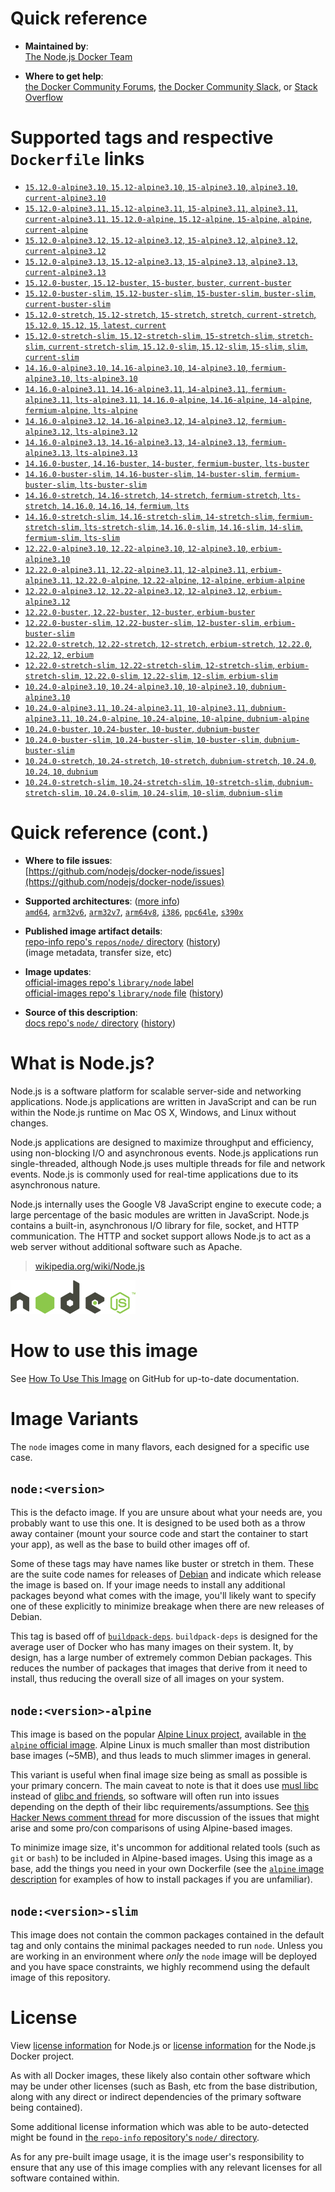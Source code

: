 <!--

********************************************************************************

WARNING:

    DO NOT EDIT "node/README.md"

    IT IS AUTO-GENERATED

    (from the other files in "node/" combined with a set of templates)

********************************************************************************

-->

# Quick reference

-	**Maintained by**:  
	[The Node.js Docker Team](https://github.com/nodejs/docker-node)

-	**Where to get help**:  
	[the Docker Community Forums](https://forums.docker.com/), [the Docker Community Slack](https://dockr.ly/slack), or [Stack Overflow](https://stackoverflow.com/search?tab=newest&q=docker)

# Supported tags and respective `Dockerfile` links

-	[`15.12.0-alpine3.10`, `15.12-alpine3.10`, `15-alpine3.10`, `alpine3.10`, `current-alpine3.10`](https://github.com/nodejs/docker-node/blob/769695552abd81267f562517b40407c64039e36a/15/alpine3.10/Dockerfile)
-	[`15.12.0-alpine3.11`, `15.12-alpine3.11`, `15-alpine3.11`, `alpine3.11`, `current-alpine3.11`, `15.12.0-alpine`, `15.12-alpine`, `15-alpine`, `alpine`, `current-alpine`](https://github.com/nodejs/docker-node/blob/769695552abd81267f562517b40407c64039e36a/15/alpine3.11/Dockerfile)
-	[`15.12.0-alpine3.12`, `15.12-alpine3.12`, `15-alpine3.12`, `alpine3.12`, `current-alpine3.12`](https://github.com/nodejs/docker-node/blob/769695552abd81267f562517b40407c64039e36a/15/alpine3.12/Dockerfile)
-	[`15.12.0-alpine3.13`, `15.12-alpine3.13`, `15-alpine3.13`, `alpine3.13`, `current-alpine3.13`](https://github.com/nodejs/docker-node/blob/769695552abd81267f562517b40407c64039e36a/15/alpine3.13/Dockerfile)
-	[`15.12.0-buster`, `15.12-buster`, `15-buster`, `buster`, `current-buster`](https://github.com/nodejs/docker-node/blob/769695552abd81267f562517b40407c64039e36a/15/buster/Dockerfile)
-	[`15.12.0-buster-slim`, `15.12-buster-slim`, `15-buster-slim`, `buster-slim`, `current-buster-slim`](https://github.com/nodejs/docker-node/blob/769695552abd81267f562517b40407c64039e36a/15/buster-slim/Dockerfile)
-	[`15.12.0-stretch`, `15.12-stretch`, `15-stretch`, `stretch`, `current-stretch`, `15.12.0`, `15.12`, `15`, `latest`, `current`](https://github.com/nodejs/docker-node/blob/769695552abd81267f562517b40407c64039e36a/15/stretch/Dockerfile)
-	[`15.12.0-stretch-slim`, `15.12-stretch-slim`, `15-stretch-slim`, `stretch-slim`, `current-stretch-slim`, `15.12.0-slim`, `15.12-slim`, `15-slim`, `slim`, `current-slim`](https://github.com/nodejs/docker-node/blob/769695552abd81267f562517b40407c64039e36a/15/stretch-slim/Dockerfile)
-	[`14.16.0-alpine3.10`, `14.16-alpine3.10`, `14-alpine3.10`, `fermium-alpine3.10`, `lts-alpine3.10`](https://github.com/nodejs/docker-node/blob/6e7d6511aba22da645ec21bd157a369a78794e6c/14/alpine3.10/Dockerfile)
-	[`14.16.0-alpine3.11`, `14.16-alpine3.11`, `14-alpine3.11`, `fermium-alpine3.11`, `lts-alpine3.11`, `14.16.0-alpine`, `14.16-alpine`, `14-alpine`, `fermium-alpine`, `lts-alpine`](https://github.com/nodejs/docker-node/blob/6e7d6511aba22da645ec21bd157a369a78794e6c/14/alpine3.11/Dockerfile)
-	[`14.16.0-alpine3.12`, `14.16-alpine3.12`, `14-alpine3.12`, `fermium-alpine3.12`, `lts-alpine3.12`](https://github.com/nodejs/docker-node/blob/6e7d6511aba22da645ec21bd157a369a78794e6c/14/alpine3.12/Dockerfile)
-	[`14.16.0-alpine3.13`, `14.16-alpine3.13`, `14-alpine3.13`, `fermium-alpine3.13`, `lts-alpine3.13`](https://github.com/nodejs/docker-node/blob/6e7d6511aba22da645ec21bd157a369a78794e6c/14/alpine3.13/Dockerfile)
-	[`14.16.0-buster`, `14.16-buster`, `14-buster`, `fermium-buster`, `lts-buster`](https://github.com/nodejs/docker-node/blob/6e7d6511aba22da645ec21bd157a369a78794e6c/14/buster/Dockerfile)
-	[`14.16.0-buster-slim`, `14.16-buster-slim`, `14-buster-slim`, `fermium-buster-slim`, `lts-buster-slim`](https://github.com/nodejs/docker-node/blob/6e7d6511aba22da645ec21bd157a369a78794e6c/14/buster-slim/Dockerfile)
-	[`14.16.0-stretch`, `14.16-stretch`, `14-stretch`, `fermium-stretch`, `lts-stretch`, `14.16.0`, `14.16`, `14`, `fermium`, `lts`](https://github.com/nodejs/docker-node/blob/6e7d6511aba22da645ec21bd157a369a78794e6c/14/stretch/Dockerfile)
-	[`14.16.0-stretch-slim`, `14.16-stretch-slim`, `14-stretch-slim`, `fermium-stretch-slim`, `lts-stretch-slim`, `14.16.0-slim`, `14.16-slim`, `14-slim`, `fermium-slim`, `lts-slim`](https://github.com/nodejs/docker-node/blob/6e7d6511aba22da645ec21bd157a369a78794e6c/14/stretch-slim/Dockerfile)
-	[`12.22.0-alpine3.10`, `12.22-alpine3.10`, `12-alpine3.10`, `erbium-alpine3.10`](https://github.com/nodejs/docker-node/blob/a7fad0c1bee6a47790e38c0e398972edc6fd63c0/12/alpine3.10/Dockerfile)
-	[`12.22.0-alpine3.11`, `12.22-alpine3.11`, `12-alpine3.11`, `erbium-alpine3.11`, `12.22.0-alpine`, `12.22-alpine`, `12-alpine`, `erbium-alpine`](https://github.com/nodejs/docker-node/blob/a7fad0c1bee6a47790e38c0e398972edc6fd63c0/12/alpine3.11/Dockerfile)
-	[`12.22.0-alpine3.12`, `12.22-alpine3.12`, `12-alpine3.12`, `erbium-alpine3.12`](https://github.com/nodejs/docker-node/blob/a7fad0c1bee6a47790e38c0e398972edc6fd63c0/12/alpine3.12/Dockerfile)
-	[`12.22.0-buster`, `12.22-buster`, `12-buster`, `erbium-buster`](https://github.com/nodejs/docker-node/blob/a7fad0c1bee6a47790e38c0e398972edc6fd63c0/12/buster/Dockerfile)
-	[`12.22.0-buster-slim`, `12.22-buster-slim`, `12-buster-slim`, `erbium-buster-slim`](https://github.com/nodejs/docker-node/blob/a7fad0c1bee6a47790e38c0e398972edc6fd63c0/12/buster-slim/Dockerfile)
-	[`12.22.0-stretch`, `12.22-stretch`, `12-stretch`, `erbium-stretch`, `12.22.0`, `12.22`, `12`, `erbium`](https://github.com/nodejs/docker-node/blob/a7fad0c1bee6a47790e38c0e398972edc6fd63c0/12/stretch/Dockerfile)
-	[`12.22.0-stretch-slim`, `12.22-stretch-slim`, `12-stretch-slim`, `erbium-stretch-slim`, `12.22.0-slim`, `12.22-slim`, `12-slim`, `erbium-slim`](https://github.com/nodejs/docker-node/blob/a7fad0c1bee6a47790e38c0e398972edc6fd63c0/12/stretch-slim/Dockerfile)
-	[`10.24.0-alpine3.10`, `10.24-alpine3.10`, `10-alpine3.10`, `dubnium-alpine3.10`](https://github.com/nodejs/docker-node/blob/6e7d6511aba22da645ec21bd157a369a78794e6c/10/alpine3.10/Dockerfile)
-	[`10.24.0-alpine3.11`, `10.24-alpine3.11`, `10-alpine3.11`, `dubnium-alpine3.11`, `10.24.0-alpine`, `10.24-alpine`, `10-alpine`, `dubnium-alpine`](https://github.com/nodejs/docker-node/blob/6e7d6511aba22da645ec21bd157a369a78794e6c/10/alpine3.11/Dockerfile)
-	[`10.24.0-buster`, `10.24-buster`, `10-buster`, `dubnium-buster`](https://github.com/nodejs/docker-node/blob/6e7d6511aba22da645ec21bd157a369a78794e6c/10/buster/Dockerfile)
-	[`10.24.0-buster-slim`, `10.24-buster-slim`, `10-buster-slim`, `dubnium-buster-slim`](https://github.com/nodejs/docker-node/blob/6e7d6511aba22da645ec21bd157a369a78794e6c/10/buster-slim/Dockerfile)
-	[`10.24.0-stretch`, `10.24-stretch`, `10-stretch`, `dubnium-stretch`, `10.24.0`, `10.24`, `10`, `dubnium`](https://github.com/nodejs/docker-node/blob/6e7d6511aba22da645ec21bd157a369a78794e6c/10/stretch/Dockerfile)
-	[`10.24.0-stretch-slim`, `10.24-stretch-slim`, `10-stretch-slim`, `dubnium-stretch-slim`, `10.24.0-slim`, `10.24-slim`, `10-slim`, `dubnium-slim`](https://github.com/nodejs/docker-node/blob/6e7d6511aba22da645ec21bd157a369a78794e6c/10/stretch-slim/Dockerfile)

# Quick reference (cont.)

-	**Where to file issues**:  
	[https://github.com/nodejs/docker-node/issues](https://github.com/nodejs/docker-node/issues)

-	**Supported architectures**: ([more info](https://github.com/docker-library/official-images#architectures-other-than-amd64))  
	[`amd64`](https://hub.docker.com/r/amd64/node/), [`arm32v6`](https://hub.docker.com/r/arm32v6/node/), [`arm32v7`](https://hub.docker.com/r/arm32v7/node/), [`arm64v8`](https://hub.docker.com/r/arm64v8/node/), [`i386`](https://hub.docker.com/r/i386/node/), [`ppc64le`](https://hub.docker.com/r/ppc64le/node/), [`s390x`](https://hub.docker.com/r/s390x/node/)

-	**Published image artifact details**:  
	[repo-info repo's `repos/node/` directory](https://github.com/docker-library/repo-info/blob/master/repos/node) ([history](https://github.com/docker-library/repo-info/commits/master/repos/node))  
	(image metadata, transfer size, etc)

-	**Image updates**:  
	[official-images repo's `library/node` label](https://github.com/docker-library/official-images/issues?q=label%3Alibrary%2Fnode)  
	[official-images repo's `library/node` file](https://github.com/docker-library/official-images/blob/master/library/node) ([history](https://github.com/docker-library/official-images/commits/master/library/node))

-	**Source of this description**:  
	[docs repo's `node/` directory](https://github.com/docker-library/docs/tree/master/node) ([history](https://github.com/docker-library/docs/commits/master/node))

# What is Node.js?

Node.js is a software platform for scalable server-side and networking applications. Node.js applications are written in JavaScript and can be run within the Node.js runtime on Mac OS X, Windows, and Linux without changes.

Node.js applications are designed to maximize throughput and efficiency, using non-blocking I/O and asynchronous events. Node.js applications run single-threaded, although Node.js uses multiple threads for file and network events. Node.js is commonly used for real-time applications due to its asynchronous nature.

Node.js internally uses the Google V8 JavaScript engine to execute code; a large percentage of the basic modules are written in JavaScript. Node.js contains a built-in, asynchronous I/O library for file, socket, and HTTP communication. The HTTP and socket support allows Node.js to act as a web server without additional software such as Apache.

> [wikipedia.org/wiki/Node.js](https://en.wikipedia.org/wiki/Node.js)

![logo](https://raw.githubusercontent.com/docker-library/docs/01c12653951b2fe592c1f93a13b4e289ada0e3a1/node/logo.png)

# How to use this image

See [How To Use This Image](https://github.com/nodejs/docker-node/blob/master/README.md#how-to-use-this-image) on GitHub for up-to-date documentation.

# Image Variants

The `node` images come in many flavors, each designed for a specific use case.

## `node:<version>`

This is the defacto image. If you are unsure about what your needs are, you probably want to use this one. It is designed to be used both as a throw away container (mount your source code and start the container to start your app), as well as the base to build other images off of.

Some of these tags may have names like buster or stretch in them. These are the suite code names for releases of [Debian](https://wiki.debian.org/DebianReleases) and indicate which release the image is based on. If your image needs to install any additional packages beyond what comes with the image, you'll likely want to specify one of these explicitly to minimize breakage when there are new releases of Debian.

This tag is based off of [`buildpack-deps`](https://hub.docker.com/_/buildpack-deps/). `buildpack-deps` is designed for the average user of Docker who has many images on their system. It, by design, has a large number of extremely common Debian packages. This reduces the number of packages that images that derive from it need to install, thus reducing the overall size of all images on your system.

## `node:<version>-alpine`

This image is based on the popular [Alpine Linux project](https://alpinelinux.org), available in [the `alpine` official image](https://hub.docker.com/_/alpine). Alpine Linux is much smaller than most distribution base images (~5MB), and thus leads to much slimmer images in general.

This variant is useful when final image size being as small as possible is your primary concern. The main caveat to note is that it does use [musl libc](https://musl.libc.org) instead of [glibc and friends](https://www.etalabs.net/compare_libcs.html), so software will often run into issues depending on the depth of their libc requirements/assumptions. See [this Hacker News comment thread](https://news.ycombinator.com/item?id=10782897) for more discussion of the issues that might arise and some pro/con comparisons of using Alpine-based images.

To minimize image size, it's uncommon for additional related tools (such as `git` or `bash`) to be included in Alpine-based images. Using this image as a base, add the things you need in your own Dockerfile (see the [`alpine` image description](https://hub.docker.com/_/alpine/) for examples of how to install packages if you are unfamiliar).

## `node:<version>-slim`

This image does not contain the common packages contained in the default tag and only contains the minimal packages needed to run `node`. Unless you are working in an environment where *only* the `node` image will be deployed and you have space constraints, we highly recommend using the default image of this repository.

# License

View [license information](https://github.com/nodejs/node/blob/master/LICENSE) for Node.js or [license information](https://github.com/nodejs/docker-node/blob/master/LICENSE) for the Node.js Docker project.

As with all Docker images, these likely also contain other software which may be under other licenses (such as Bash, etc from the base distribution, along with any direct or indirect dependencies of the primary software being contained).

Some additional license information which was able to be auto-detected might be found in [the `repo-info` repository's `node/` directory](https://github.com/docker-library/repo-info/tree/master/repos/node).

As for any pre-built image usage, it is the image user's responsibility to ensure that any use of this image complies with any relevant licenses for all software contained within.
